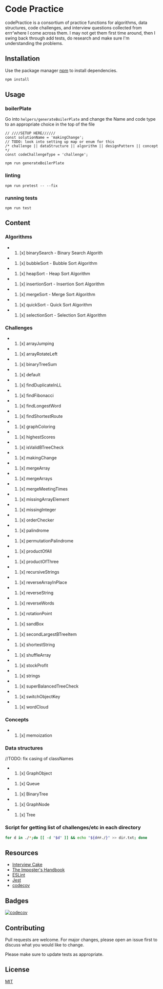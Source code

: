 # Code Practice

codePractice is a consortium of practice functions for algorithms, data structures, code challenges, and interview questions collected from errr'where I come across them. I may not get them first time around, then I swing back through add tests, do research and make sure I'm understanding the problems.

## Installation

Use the package manager [npm](https://www.npmjs.com/) to install dependencies.

```bash
npm install
```

## Usage

### boilerPlate
Go into `helpers/generateBoilerPlate` and change the Name and code type to an appropriate choice in the top of the file
```node
// ////SETUP HERE//////
const solutionName = 'makingChange';
// TODO: look into setting up map or enum for this
/* challenge || dataStructure || algorithm || designPattern || concept */
const codeChallengeType = 'challenge';
```

```node
npm run generateBoilerPlate
```

### linting
```node
npm run pretest -- --fix
```

### running tests
```node
npm run test
```

## Content

### Algorithms

- 1. [x] binarySearch - Binary Search Algorith
- 1. [x] bubbleSort - Bubble Sort Algorithm
- 1. [x] heapSort - Heap Sort Algorithm
- 1. [x] insertionSort - Insertion Sort Algorithm
- 1. [x] mergeSort - Merge Sort Algorithm
- 1. [x] quickSort - Quick Sort Algorithm
- 1. [x] selectionSort - Selection Sort Algorithm

### Challenges

- 1. [x] arrayJumping
- 1. [x] arrayRotateLeft
- 1. [x] binaryTreeSum
- 1. [x] default
- 1. [x] findDuplicateInLL
- 1. [x] findFibonacci
- 1. [x] findLongestWord
- 1. [x] findShortestRoute
- 1. [x] graphColoring
- 1. [x] highestScores
- 1. [x] isValidBTreeCheck
- 1. [x] makingChange
- 1. [x] mergeArray
- 1. [x] mergeArrays
- 1. [x] mergeMeetingTimes
- 1. [x] missingArrayElement
- 1. [x] missingInteger
- 1. [x] orderChecker
- 1. [x] palindrome
- 1. [x] permutationPalindrome
- 1. [x] productOfAll
- 1. [x] productOfThree
- 1. [x] recursiveStrings
- 1. [x] reverseArrayInPlace
- 1. [x] reverseString
- 1. [x] reverseWords
- 1. [x] rotationPoint
- 1. [x] sandBox
- 1. [x] secondLargestBTreeItem
- 1. [x] shortestString
- 1. [x] shuffleArray
- 1. [x] stockProfit
- 1. [x] strings
- 1. [x] superBalancedTreeCheck
- 1. [x] switchObjectKey
- 1. [x] wordCloud

### Concepts

- 1. [x] memoization


### Data structures
//TODO: fix casing of classNames
- 1. [x] GraphObject
- 1. [x] Queue
- 1. [x] BinaryTree
- 1. [x] GraphNode
- 1. [x] Tree


### Script for getting list of challenges/etc in each directory
```bash
for d in ./*;do [[ -d "$d" ]] && echo "${d##./}" >> dir.txt; done
```
## Resources

- [Interview Cake](https://interviewcake.com)
- [The Imposter's Handbook](https://bigmachine.io/products/the-imposters-handbook/)
- [ESLint](https://eslint.org/)
- [Jest](https://jestjs.io/)
- [codecov](https://codecov.io/)

## Badges
[![codecov](https://codecov.io/gh/chrismcdermut/codePractice/branch/master/graph/badge.svg)](https://codecov.io/gh/chrismcdermut/codePractice)

## Contributing
Pull requests are welcome. For major changes, please open an issue first to discuss what you would like to change.

Please make sure to update tests as appropriate.

## License
[MIT](https://choosealicense.com/licenses/mit/)
